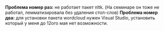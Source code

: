 <b>Проблема номер раз:</b> не работает пакет nltk. (На семинаре он тоже не работал, лемматизировала без удаления стол-слов)
</n>
<b>Проблема номер два:</b> для установки пакета wordcloud нужен Visual Studio, установить который у меня до 12ого мая нет возможности.
